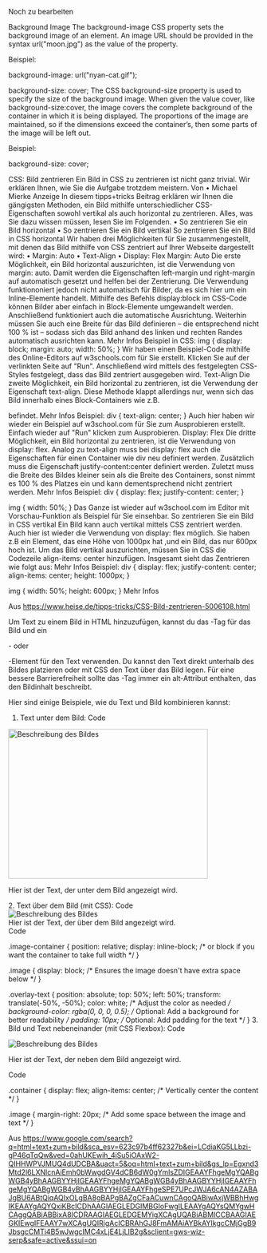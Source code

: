 Noch zu bearbeiten

Background Image
The background-image CSS property sets the background image of an element. An image URL should be provided in the syntax url("moon.jpg") as the value of the property.

Beispiel:

background-image: url("nyan-cat.gif");


background-size: cover;
The CSS background-size property is used to specify the size of the background image. When given the value cover, like background-size:cover, the image covers the complete background of the container in which it is being displayed.
The proportions of the image are maintained, so if the dimensions exceed the container’s, then some parts of the image will be left out.

Beispiel:

background-size: cover;



CSS: Bild zentrieren
Ein Bild in CSS zu zentrieren ist nicht ganz trivial. Wir erklären Ihnen, wie Sie die Aufgabe trotzdem meistern.​
Von
• Michael Mierke
Anzeige
In diesem tipps+tricks Beitrag erklären wir Ihnen die gängigsten Methoden, ein Bild mithilfe unterschiedlicher CSS-Eigenschaften sowohl vertikal als auch horizontal zu zentrieren. Alles, was Sie dazu wissen müssen, lesen Sie im Folgenden.
    • So zentrieren Sie ein Bild horizontal
    • So zentrieren Sie ein Bild vertikal
So zentrieren Sie ein Bild in CSS horizontal
Wir haben drei Möglichkeiten für Sie zusammengestellt, mit denen das Bild mithilfe von CSS zentriert auf Ihrer Webseite dargestellt wird:
    • Margin: Auto
    • Text-Align
    • Display: Flex
Margin: Auto
Die erste Möglichkeit, ein Bild horizontal auszurichten, ist die Verwendung von margin: auto. Damit werden die Eigenschaften left-margin und right-margin auf automatisch gesetzt und helfen bei der Zentrierung. Die Verwendung funktiononiert jedoch nicht automatisch für Bilder, da es sich hier um ein Inline-Elemente handelt. Mithilfe des Befehls display:block im CSS-Code können Bilder aber einfach in Block-Elemente umgewandelt werden. Anschließend funktioniert auch die automatische Ausrichtung.
Weiterhin müssen Sie auch eine Breite für das Bild definieren – die entsprechend nicht 100 % ist – sodass sich das Bild anhand des linken und rechten Randes automatisch ausrichten kann.
Mehr Infos
Beispiel in CSS:
img {
display: block;
margin: auto;
width: 50%;
}
Wir haben einen Beispiel-Code mithilfe des Online-Editors auf w3schools.com für Sie erstellt. Klicken Sie auf der verlinkten Seite auf "Run". Anschließend wird mittels des festgelegten CSS-Styles festgelegt, dass das Bild zentriert ausgegeben wird.
Text-Align
Die zweite Möglichkeit, ein Bild horizontal zu zentrieren, ist die Verwendung der Eigenschaft text-align. Diese Methode klappt allerdings nur, wenn sich das Bild innerhalb eines Block-Containers wie z.B. <div> befindet.
Mehr Infos
Beispiel:
div {
text-align: center;
}
Auch hier haben wir wieder ein Beispiel auf w3school.com für Sie zum Ausprobieren erstellt. Einfach wieder auf "Run" klicken zum Ausprobieren.
Display: Flex
Die dritte Möglichkeit, ein Bild horizontal zu zentrieren, ist die Verwendung von display: flex. Analog zu text-align muss bei display: flex auch die Eigenschaften für einen Container wie div neu definiert werden. Zusätzlich muss die Eigenschaft justify-content:center definiert werden. Zuletzt muss die Breite des Bildes kleiner sein als die Breite des Containers, sonst nimmt es 100 % des Platzes ein und kann dementsprechend nicht zentriert werden.
Mehr Infos
Beispiel:
div {
display: flex;
justify-content: center;
}

img {
width: 50%;
}
Das Ganze ist wieder auf w3school.com im Editor mit Vorschau-Funktion als Beispiel für Sie einsehbar.
So zentrieren Sie ein Bild in CSS vertikal
Ein Bild kann auch vertikal mittels CSS zentriert werden. Auch hier ist wieder die Verwendung von display: flex möglich. Sie haben z.B ein Element, das eine Höhe von 1000px hat ,und ein Bild, das nur 600px hoch ist. Um das Bild vertikal auszurichten, müssen Sie in CSS die Codezeile align-items: center hinzufügen. Insgesamt sieht das Zentrieren wie folgt aus:
Mehr Infos
Beispiel:
div {
display: flex;
justify-content: center;
align-items: center;
height: 1000px;
}

img {
width: 50%;
height: 600px;
}
Mehr Infos

Aus <https://www.heise.de/tipps-tricks/CSS-Bild-zentrieren-5006108.html> 

Um Text zu einem Bild in HTML hinzuzufügen, kannst du das <img>-Tag für das Bild und ein <p>- oder <div>-Element für den Text verwenden. Du kannst den Text direkt unterhalb des Bildes platzieren oder mit CSS den Text über das Bild legen. Für eine bessere Barrierefreiheit sollte das <img>-Tag immer ein alt-Attribut enthalten, das den Bildinhalt beschreibt. 

Hier sind einige Beispiele, wie du Text und Bild kombinieren kannst:
1. Text unter dem Bild:
Code

<img src="dein_bild.jpg" alt="Beschreibung des Bildes" width="400" height="300">
<p>Hier ist der Text, der unter dem Bild angezeigt wird.</p>
2. Text über dem Bild (mit CSS):
Code

<div class="image-container">
  <img src="dein_bild.jpg" alt="Beschreibung des Bildes" class="image">
  <div class="overlay-text">Hier ist der Text, der über dem Bild angezeigt wird.</div>
</div>
Code

.image-container {
  position: relative;
  display: inline-block; /* or block if you want the container to take full width */
}

.image {
  display: block; /* Ensures the image doesn't have extra space below */
}

.overlay-text {
  position: absolute;
  top: 50%;
  left: 50%;
  transform: translate(-50%, -50%);
  color: white; /* Adjust the color as needed */
  background-color: rgba(0, 0, 0, 0.5); /* Optional: Add a background for better readability */
  padding: 10px; /* Optional: Add padding for the text */
}
3. Bild und Text nebeneinander (mit CSS Flexbox):
Code

<div class="container">
  <img src="dein_bild.jpg" alt="Beschreibung des Bildes" class="image">
  <p class="text">Hier ist der Text, der neben dem Bild angezeigt wird.</p>
</div>
Code

.container {
  display: flex;
  align-items: center; /* Vertically center the content */
}

.image {
  margin-right: 20px; /* Add some space between the image and text */
}

Aus <https://www.google.com/search?q=html+text+zum+bild&sca_esv=623c97b4ff62327b&ei=LCdiaKG5LLbzi-gP46qTqQw&ved=0ahUKEwih_4iSu5iOAxW2-QIHHWPVJMUQ4dUDCBA&uact=5&oq=html+text+zum+bild&gs_lp=Egxnd3Mtd2l6LXNlcnAiEmh0bWwgdGV4dCB6dW0gYmlsZDIGEAAYFhgeMgYQABgWGB4yBhAAGBYYHjIGEAAYFhgeMgYQABgWGB4yBhAAGBYYHjIGEAAYFhgeMgYQABgWGB4yBhAAGBYYHjIGEAAYFhgeSPE7UPcJWJA6cAN4AZABAJgBU6ABtQiqAQIxOLgBA8gBAPgBAZgCFaACuwnCAgoQABiwAxjWBBhHwgIKEAAYgAQYQxiKBcICDhAAGIAEGLEDGIMBGIoFwgILEAAYgAQYsQMYgwHCAggQABiABBixA8ICDRAAGIAEGLEDGEMYigXCAgUQABiABMICCBAAGIAEGKIEwgIFEAAY7wXCAgUQIRigAcICBRAhGJ8FmAMAiAYBkAYIkgcCMjGgB9JbsgcCMTi4B5wJwgcIMC4xLjE4LjLIB2g&sclient=gws-wiz-serp&safe=active&ssui=on> 

